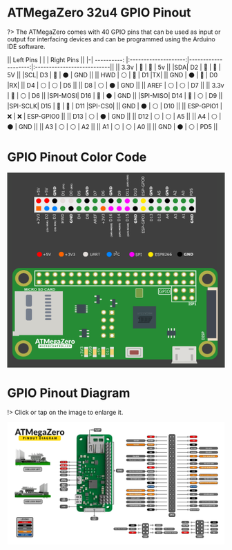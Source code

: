 # ATMegaZero 32u4 GPIO Pinout

?> The ATMegaZero comes with 40 GPIO pins that can be used as input or output for interfacing devices and can be programmed using the Arduino IDE software.

|| Left Pins        |                      |                     | Right Pins                 ||
|-| ----------:     |:--------------------:|--------------------:|:---------------------------||
|| 3.3v             | :red_circle:         | :red_circle:        | 5v                         ||
|SDA| D2            | :large_blue_circle:  | :red_circle:        | 5V                         ||
|SCL| D3            | :large_blue_circle:  | :black_circle:      | GND                        ||
|| HWD              | :white_circle:       | :large_blue_circle: | D1                         |TX|
|| GND              | :black_circle:       | :large_blue_circle: | D0                         |RX|
|| D4               | :white_circle:       | :white_circle:      | D5                         ||
|| D8               | :white_circle:       | :black_circle:      | GND                        ||
|| AREF             | :white_circle:       | :white_circle:      | D7                         ||
|| 3.3v             | :red_circle:         | :white_circle:      | D6                         ||
|SPI-MOSI| D16      | :large_blue_circle:  | :black_circle:      | GND                        ||
|SPI-MISO| D14      | :large_blue_circle:  | :white_circle:      | D9                         ||
|SPI-SCLK| D15      | :large_blue_circle:  | :large_blue_circle: | D11                        |SPI-CS0|
|| GND              | :black_circle:       | :white_circle:      | D10                        ||
|| ESP-GPIO1        | :x:                  | :x:                 | ESP-GPIO0                  ||
|| D13              | :white_circle:       | :black_circle:      | GND                        ||
|| D12              | :white_circle:       | :white_circle:      | A5                         ||
|| A4               | :white_circle:       | :black_circle:      | GND                        ||
|| A3               | :white_circle:       | :white_circle:      | A2                         ||
|| A1               | :white_circle:       | :white_circle:      | A0                         ||
|| GND              | :black_circle:       | :white_circle:      | PD5                        ||

# GPIO Pinout Color Code

![ATMegaZero](./media/atmegazero_vector_board_dark.png)

# GPIO Pinout Diagram
!> Click or tap on the image to enlarge it.

[![ATMegaZero Pinout Diagram](./media/atmegazero_pinout_diagram.jpg)](https://atmegazero.com/media/atmegazero_pinout_diagram.jpg)
